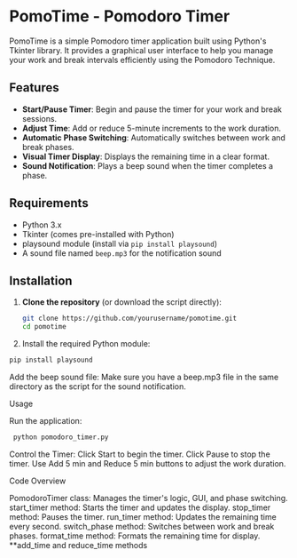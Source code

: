 # PomoTime - Pomodoro Timer

PomoTime is a simple Pomodoro timer application built using Python's Tkinter library. It provides a graphical user interface to help you manage your work and break intervals efficiently using the Pomodoro Technique.

## Features

- **Start/Pause Timer**: Begin and pause the timer for your work and break sessions.
- **Adjust Time**: Add or reduce 5-minute increments to the work duration.
- **Automatic Phase Switching**: Automatically switches between work and break phases.
- **Visual Timer Display**: Displays the remaining time in a clear format.
- **Sound Notification**: Plays a beep sound when the timer completes a phase.

## Requirements

- Python 3.x
- Tkinter (comes pre-installed with Python)
- playsound module (install via `pip install playsound`)
- A sound file named `beep.mp3` for the notification sound

## Installation

1. **Clone the repository** (or download the script directly):
   ```bash
   git clone https://github.com/yourusername/pomotime.git
   cd pomotime
   ```
2. Install the required Python module:

```bash
pip install playsound
```

Add the beep sound file: Make sure you have a beep.mp3 file in the same directory as the script for the sound notification.

Usage

Run the application:
    
```bash
 python pomodoro_timer.py
```

Control the Timer:
        Click Start to begin the timer.
        Click Pause to stop the timer.
        Use Add 5 min and Reduce 5 min buttons to adjust the work duration.

Code Overview

 PomodoroTimer class: Manages the timer's logic, GUI, and phase switching.
 start_timer method: Starts the timer and updates the display.
 stop_timer method: Pauses the timer.
 run_timer method: Updates the remaining time every second.
 switch_phase method: Switches between work and break phases.
 format_time method: Formats the remaining time for display.
 **add_time and reduce_time methods
